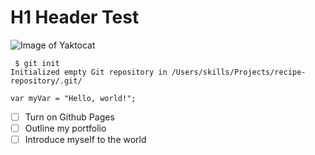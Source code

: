 # H1 Header Test

![Image of Yaktocat](https://octodex.github.com/images/yaktocat.png)

```
 $ git init
Initialized empty Git repository in /Users/skills/Projects/recipe-repository/.git/
```

```
var myVar = "Hello, world!";
```
- [ ] Turn on Github Pages
- [ ] Outline my portfolio
- [ ] Introduce myself to the world
